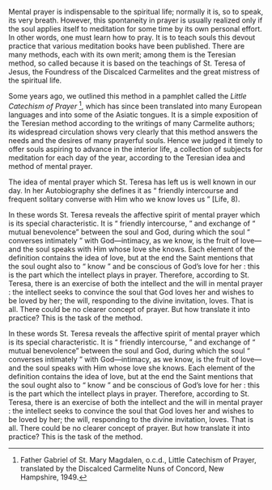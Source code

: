 Mental prayer is indispensable to the spiritual life; normally it is, so to speak, its very breath. However, this spontaneity in prayer is usually realized only if the soul applies itself to meditation for some time by its own personal effort. In other words, one must learn how to pray. It is to teach souls this devout practice that various meditation books have been published. There are many methods, each with its own merit; among them is the Teresian method, so called because it is based on the teachings of St. Teresa of Jesus, the Foundress of the Discalced Carmelites and the great mistress of the spiritual life. 

Some years ago, we outlined this method in a pamphlet called the *Little Catechism of Prayer* [^1], which has since been translated into many European languages and into some of the Asiatic tongues. It is a simple exposition of the Teresian method according to the writings of many Carmelite authors; its widespread circulation shows very clearly that this method answers the needs and the desires of many prayerful souls. Hence we judged it timely to offer souls aspiring to advance in the interior life, a collection of subjects for meditation for each day of the year, according to the Teresian idea and method of mental prayer.

The idea of mental prayer which St. Teresa has left us is well known in our day. In her Autobiography she defines it as “ friendly intercourse and frequent solitary converse with Him who we know loves us ” [Life, 8). 

In these words St. Teresa reveals the affective spirit of mental prayer which is its special characteristic. It is “ friendly intercourse, ” and exchange of “ mutual benevolence” between the soul and God, during which the soul “ converses intimately ” with God—intimacy, as we know, is the fruit of love—and the soul speaks with Him whose love she knows. Each element of the definition contains the idea of love, but at the end the Saint mentions that the soul ought also to “ know ” and be conscious of God’s love for her : this is the part which the intellect plays in prayer. Therefore, according to St. Teresa, there is an exercise of both the intellect and the will in mental prayer : the intellect seeks to convince the soul that God loves her and wishes to be loved by her; the will, responding to the divine invitation, loves. That is all. There could be no clearer concept of prayer. But how translate it into practice? This is the task of the method. 

In these words St. Teresa reveals the affective spirit of mental prayer which is its special characteristic. It is “ friendly intercourse, ” and exchange of “ mutual benevolence” between the soul and God, during which the soul “ converses intimately ” with God—intimacy, as we know, is the fruit of love—and the soul speaks with Him whose love she knows. Each element of the definition contains the idea of love, but at the end the Saint mentions that the soul ought also to “ know ” and be conscious of God’s love for her : this is the part which the intellect plays in prayer. Therefore, according to St. Teresa, there is an exercise of both the intellect and the will in mental prayer : the intellect seeks to convince the soul that God loves her and wishes to be loved by her; the will, responding to the divine invitation, loves. That is all. There could be no clearer concept of prayer. But how translate it into practice? This is the task of the method. 

[^1]: Father Gabriel of St. Mary Magdalen, o.c.d., Little Catechism of Prayer, translated by the Discalced Carmelite Nuns of Concord, New Hampshire, 1949. 